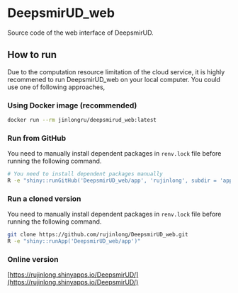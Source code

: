 
# DeepsmirUD_web

<!-- badges: start -->
<!-- badges: end -->

Source code of the web interface of DeepsmirUD.

## How to run

Due to the computation resource limitation of the cloud service, it is
highly recommened to run DeepsmirUD_web on your local computer. You
could use one of following approaches,

### Using Docker image (recommended)

``` sh
docker run --rm jinlongru/deepsmirud_web:latest
```

### Run from GitHub

You need to manually install dependent packages in `renv.lock` file before running the following command.

``` sh
# You need to install dependent packages manually
R -e "shiny::runGitHub('DeepsmirUD_web/app', 'rujinlong', subdir = 'app')"
```

### Run a cloned version

You need to manually install dependent packages in `renv.lock` file before running the following command.

``` sh
git clone https://github.com/rujinlong/DeepsmirUD_web.git
R -e "shiny::runApp('DeepsmirUD_web/app')"
```

### Online version

[https://rujinlong.shinyapps.io/DeepsmirUD/](https://rujinlong.shinyapps.io/DeepsmirUD/)
